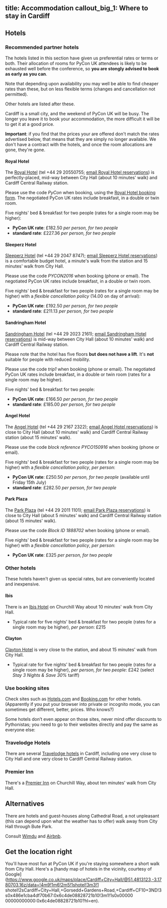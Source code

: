 title: Accommodation
callout_big_1: Where to stay in Cardiff
---

## Hotels

### Recommended partner hotels

The hotels listed in this section have given us preferential rates or terms or both. Their allocation of rooms for
PyCon UK attendees is likely to be exhausted well before the conference, so **you are stongly advised to book as early
as you can**.

Note that depending upon availability you may well be able to find cheaper rates than these, but on
less flexible terms (changes and cancellation not permitted).

Other hotels are listed after these.

Cardiff is a small city, and the weekend of PyCon UK will be busy. The longer you leave it to book your accommodation, the more difficult it will be to get it at a good price.

**Important**: if you find that the prices your are offered don't match the rates advertised below, that means that
they are simply no longer available. We don't have a contract with the hotels, and once the room allocations are gone,
they're gone.

#### Royal Hotel

The [Royal Hotel](http://www.royalhotelcardiff.com) (tel +44 29 20550755; [email Royal Hotel
reservations](mailto:reservations@theroyalhotel.uk.com)) is perfectly-placed, mid-way between City Hall (about 10
minutes' walk) and Cardiff Central Railway station.

Please use the code *PyCon* when booking, using the [Royal Hotel booking
form](http://fe.avvio.com/convert/site/The%20Royal%20Hotel%20Cardiff/en/index.php). The negotiated PyCon UK rates
include breakfast, in a double or twin room.

Five nights' bed & breakfast for two people (rates for a single room may be higher):

*   **PyCon UK rate**: £182.50 *per person, for two people*
*   **standard rate**: £227.36 *per person, for two people*

#### Sleeperz Hotel

[Sleeperz Hotel](http://www.sleeperz.com) (tel +44 29 2047 8747); [email Sleeperz Hotel
reservations](mailto:reservations@sleeperzcardiff.com)) is a comfortable budget hotel, a minute's walk from the station and 15
minutes' walk from City Hall.

Please use the code *PYCON2016* when booking (phone or email). The negotiated PyCon UK rates include breakfast, in a
double or twin room.

Five nights' bed & breakfast for two people (rates for a single room may be higher) with a *flexible cancellation policy* (14.00 on day of arrival):

*  **PyCon UK rate**: £192.50 *per person, for two people*
*  **standard rate**: £211.13 *per person, for two people*

#### Sandringham Hotel

[Sandringham Hotel](http://sandringham-hotel.com) (tel +44 29 2023 2161); [email Sandringham Hotel
reservations](mailto:mm@sandringham-hotel.com)) is mid-way between City Hall (about 10
minutes' walk) and Cardiff Central Railway station.

Please note that the hotel has five floors **but does not have a lift**. It's **not** suitable for people with reduced
mobility.

Please use the code *trip1* when booking (phone or email). The negotiated PyCon UK rates include breakfast, in a
double or twin room (rates for a single room may be higher).

Five nights' bed & breakfast for two people:

*  **PyCon UK rate**: £166.50 *per person, for two people*
*  **standard rate**: £185.00 *per person, for two people*

#### Angel Hotel

The [Angel Hotel](https://www.thehotelcollection.co.uk/hotels/cardiff-angel-hotel) (tel +44 29 2167 2322); [email Angel
Hotel reservations](mailto:angel@thehotelcollection.co.uk)) is close to City Hall (about 10 minutes' walk) and Cardiff
Central Railway station (about 15 minutes' walk).

Please use the code *block reference PYCO150916* when booking (phone or email).

Five nights' bed & breakfast for two people (rates for a single room may be higher) with a *flexible cancellation policy*, *per person*:

*  **PyCon UK rate**: £250.50  *per person, for two people* (available until Friday 15th July)
*  **standard rate**: £282.50  *per person, for two people*

#### Park Plaza

The [Park Plaza](www.parkplazacardiff.com) (tel +44 29 2011 1101); [email Park Plaza reservations](mailto:ppcres@parkplazahotels.co.uk)) is close to City Hall (about 5 minutes' walk) and Cardiff
Central Railway station (about 15 minutes' walk).

Please use the code *Block ID 1888702* when booking (phone or email).

Five nights' bed & breakfast for two people (rates for a single room may be higher) with a *flexible cancellation policy*, *per person*:

*  **PyCon UK rate**: £325  *per person, for two people*


### Other hotels

These hotels haven't given us special rates, but are conveniently located and inexpensive.

#### Ibis

There is an [Ibis Hotel](http://www.ibishotel.com/) on Churchill Way about 10 minutes' walk from
City Hall.

* Typical rate for five nights' bed & breakfast for two people (rates for a single room may be higher), *per person*: £215

#### Clayton

[Clayton Hotel](http://www.claytonhotelcardiff.com) is very close to the station, and about 15 minutes' walk from City
Hall.

* Typical rate for five nights' bed & breakfast for two people (rates for a single room may be higher), *per person, for two people*:
  £242 (select *Stay 3 Nights & Save 30%* tariff)

### Use booking sites

Check sites such as [Hotels.com](http://hotels.com) and [Booking.com](http://booking.com) for other hotels. (Apparently
if you put your browser into private or incognito mode, you can sometimes get different, better, prices. Who knows?)

Some hotels don’t even appear on those sites, never mind offer discounts to Pythonistas; you need to go to their
websites directly and pay the same as everyone else:

### Travelodge Hotels

There are several [Travelodge hotels](https://www.travelodge.co.uk) in Cardiff, including one very close to City Hall
and one very close to Cardiff Central Railway station.

### Premier Inn

There's a [Premier Inn](http://www.premierinn.com/) on Churchill Way, about ten minutes' walk from City Hall.

## Alternatives

There are hotels and guest-houses along Cathedral Road, a not unpleasant (this can depend upon what the weather
has to offer) walk away from City Hall through Bute Park.

Consult [Wimdu](http://www.wimdu.com/) and [Airbnb](https://www.airbnb.co.uk/).

## Get the location right

You'll have most fun at PyCon UK if you're staying somewhere a short walk from City Hall. Here's a [handy map of hotels in
the vicinity, courtesy of
Google](https://www.google.co.uk/maps/place/Cardiff+City+Hall/@51.4813123,-3.1780703,16z/data=!4m9!1m6!2m5!1shotel!3m3!1
shotel!2sCardiff+City+Hall,+Gorsedd+Gardens+Road,+Cardiff+CF10+3ND!3s0x486e1cba4df70b67:0x6c4de08828721b10!3m1!1s0x00000
00000000000:0x6c4de08828721b10?hl=en).
